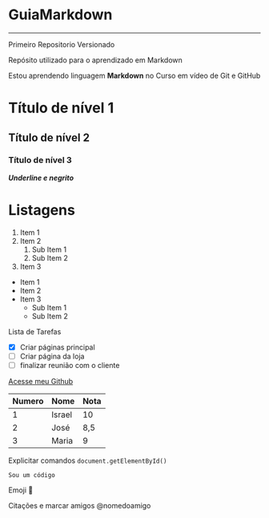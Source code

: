 # GuiaMarkdown
***
 Primeiro Repositorio Versionado

 Repósito utilizado para o aprendizado em Markdown
 
 Estou aprendendo linguagem __Markdown__ no Curso em vídeo de Git e GitHub
 
 # Título de nível 1
 
 ## Título de nível 2
 
 ### Título de nível 3
 
 __*Underline e negrito*__
 
 # Listagens
 
 1. Item 1
 2. Item 2
    1. Sub Item 1
    2. Sub Item 2
 4. Item 3
 
 * Item 1
 * Item 2
 * Item 3
    * Sub Item 1
    * Sub Item 2
 
Lista de Tarefas
- [x] Criar páginas principal
- [ ] Criar página da loja
- [ ] finalizar reunião com o cliente 

[Acesse meu Github](https://github.com/IsraFerreira)


Numero | Nome | Nota
---|---|---
1 | Israel | 10
2 | José | 8,5
3 | Maria | 9

Explicitar comandos `document.getElementById()`

```
Sou um código
```

Emoji 🤭 

Citações e marcar amigos
@nomedoamigo






